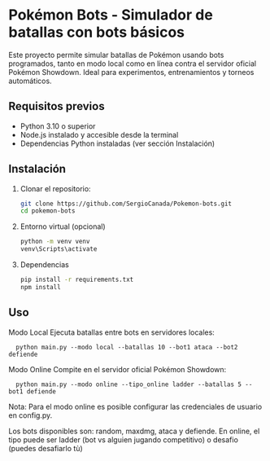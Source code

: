 # Pokémon Bots - Simulador de batallas con bots básicos

Este proyecto permite simular batallas de Pokémon usando bots programados, tanto en modo local como en línea contra el servidor oficial Pokémon Showdown. Ideal para experimentos, entrenamientos y torneos automáticos.

## Requisitos previos

- Python 3.10 o superior  
- Node.js instalado y accesible desde la terminal  
- Dependencias Python instaladas (ver sección Instalación)  

## Instalación

1. Clonar el repositorio:

   ```bash
   git clone https://github.com/SergioCanada/Pokemon-bots.git
   cd pokemon-bots

2. Entorno virtual (opcional)
   ```bash
   python -m venv venv
   venv\Scripts\activate
   
3. Dependencias
   ```bash
   pip install -r requirements.txt
   npm install
   
## Uso
Modo Local
Ejecuta batallas entre bots en servidores locales:

      python main.py --modo local --batallas 10 --bot1 ataca --bot2 defiende

Modo Online
Compite en el servidor oficial Pokémon Showdown:

      python main.py --modo online --tipo_online ladder --batallas 5 --bot1 defiende

Nota: Para el modo online es posible configurar las credenciales de usuario en config.py.

Los bots disponibles son: random, maxdmg, ataca y defiende.
En online, el tipo puede ser ladder (bot vs alguien jugando competitivo) o desafio (puedes desafiarlo tù)




